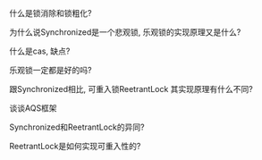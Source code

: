 什么是锁消除和锁粗化?

为什么说Synchronized是一个悲观锁, 乐观锁的实现原理又是什么? 

什么是cas, 缺点?

乐观锁一定都是好的吗?



跟Synchronized相比, 可重入锁ReetrantLock 其实现原理有什么不同?

谈谈AQS框架

Synchronized和ReetrantLock的异同?

ReetrantLock是如何实现可重入性的?
